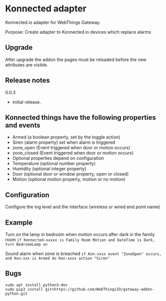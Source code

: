 # Konnected adapter

Konnected.io adapter for WebThings Gateway.

Purpose: Create adapter to Konnected.io devices which replace alarms

## Upgrade ##
After upgrade the addon the pages must be reloaded before the new attributes are visible.  

## Release notes ##

0.0.3
 * Initial release.

## Konnected things have the following properties and events
 * Armed (a boolean property, set by the toggle action)
 * Siren (alarm property) set when alarm is triggered
 * zone_open (Event triggered when door or motion occurs)
 * zone_closed (Event triggered when door or motion occurs)
 * Optional properties depend on configuration
 * Temperature (optional number property)
 * Humidity (optional integer property)
 * Door (optional door or window property, open or closed)
 * Motion (optional motion property, motion or no motion)


## Configuration
Configure the log level and the interface (wireless or wired end point name)

## Example
Turn on the lamp in bedroom when motion occurs after dark in the family room
`if Konnected-xxxxx is Family Room Motion and DateTime is Dark, turn BedroomLamp on`

Sound alarm when zone is breached
`if Kon-xxxx event "ZoneOpen" occurs, and Kon-xxx is Armed do Kon-xxxx action "Siren"`

## Bugs


```
sudo apt install python3-dev
sudo pip3 install git+https://github.com/WebThingsIO/gateway-addon-python.git
```
